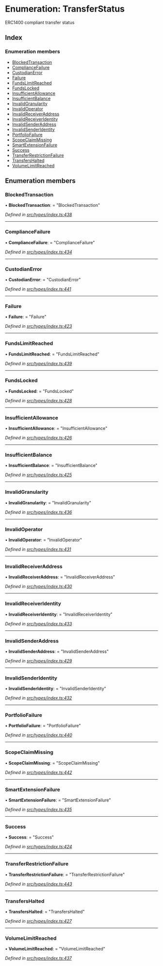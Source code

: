 # Enumeration: TransferStatus

ERC1400 compliant transfer status

## Index

### Enumeration members

* [BlockedTransaction](transferstatus.md#blockedtransaction)
* [ComplianceFailure](transferstatus.md#compliancefailure)
* [CustodianError](transferstatus.md#custodianerror)
* [Failure](transferstatus.md#failure)
* [FundsLimitReached](transferstatus.md#fundslimitreached)
* [FundsLocked](transferstatus.md#fundslocked)
* [InsufficientAllowance](transferstatus.md#insufficientallowance)
* [InsufficientBalance](transferstatus.md#insufficientbalance)
* [InvalidGranularity](transferstatus.md#invalidgranularity)
* [InvalidOperator](transferstatus.md#invalidoperator)
* [InvalidReceiverAddress](transferstatus.md#invalidreceiveraddress)
* [InvalidReceiverIdentity](transferstatus.md#invalidreceiveridentity)
* [InvalidSenderAddress](transferstatus.md#invalidsenderaddress)
* [InvalidSenderIdentity](transferstatus.md#invalidsenderidentity)
* [PortfolioFailure](transferstatus.md#portfoliofailure)
* [ScopeClaimMissing](transferstatus.md#scopeclaimmissing)
* [SmartExtensionFailure](transferstatus.md#smartextensionfailure)
* [Success](transferstatus.md#success)
* [TransferRestrictionFailure](transferstatus.md#transferrestrictionfailure)
* [TransfersHalted](transferstatus.md#transfershalted)
* [VolumeLimitReached](transferstatus.md#volumelimitreached)

## Enumeration members

###  BlockedTransaction

• **BlockedTransaction**: = "BlockedTransaction"

*Defined in [src/types/index.ts:438](https://github.com/PolymathNetwork/polymesh-sdk/blob/7362b318/src/types/index.ts#L438)*

___

###  ComplianceFailure

• **ComplianceFailure**: = "ComplianceFailure"

*Defined in [src/types/index.ts:434](https://github.com/PolymathNetwork/polymesh-sdk/blob/7362b318/src/types/index.ts#L434)*

___

###  CustodianError

• **CustodianError**: = "CustodianError"

*Defined in [src/types/index.ts:441](https://github.com/PolymathNetwork/polymesh-sdk/blob/7362b318/src/types/index.ts#L441)*

___

###  Failure

• **Failure**: = "Failure"

*Defined in [src/types/index.ts:423](https://github.com/PolymathNetwork/polymesh-sdk/blob/7362b318/src/types/index.ts#L423)*

___

###  FundsLimitReached

• **FundsLimitReached**: = "FundsLimitReached"

*Defined in [src/types/index.ts:439](https://github.com/PolymathNetwork/polymesh-sdk/blob/7362b318/src/types/index.ts#L439)*

___

###  FundsLocked

• **FundsLocked**: = "FundsLocked"

*Defined in [src/types/index.ts:428](https://github.com/PolymathNetwork/polymesh-sdk/blob/7362b318/src/types/index.ts#L428)*

___

###  InsufficientAllowance

• **InsufficientAllowance**: = "InsufficientAllowance"

*Defined in [src/types/index.ts:426](https://github.com/PolymathNetwork/polymesh-sdk/blob/7362b318/src/types/index.ts#L426)*

___

###  InsufficientBalance

• **InsufficientBalance**: = "InsufficientBalance"

*Defined in [src/types/index.ts:425](https://github.com/PolymathNetwork/polymesh-sdk/blob/7362b318/src/types/index.ts#L425)*

___

###  InvalidGranularity

• **InvalidGranularity**: = "InvalidGranularity"

*Defined in [src/types/index.ts:436](https://github.com/PolymathNetwork/polymesh-sdk/blob/7362b318/src/types/index.ts#L436)*

___

###  InvalidOperator

• **InvalidOperator**: = "InvalidOperator"

*Defined in [src/types/index.ts:431](https://github.com/PolymathNetwork/polymesh-sdk/blob/7362b318/src/types/index.ts#L431)*

___

###  InvalidReceiverAddress

• **InvalidReceiverAddress**: = "InvalidReceiverAddress"

*Defined in [src/types/index.ts:430](https://github.com/PolymathNetwork/polymesh-sdk/blob/7362b318/src/types/index.ts#L430)*

___

###  InvalidReceiverIdentity

• **InvalidReceiverIdentity**: = "InvalidReceiverIdentity"

*Defined in [src/types/index.ts:433](https://github.com/PolymathNetwork/polymesh-sdk/blob/7362b318/src/types/index.ts#L433)*

___

###  InvalidSenderAddress

• **InvalidSenderAddress**: = "InvalidSenderAddress"

*Defined in [src/types/index.ts:429](https://github.com/PolymathNetwork/polymesh-sdk/blob/7362b318/src/types/index.ts#L429)*

___

###  InvalidSenderIdentity

• **InvalidSenderIdentity**: = "InvalidSenderIdentity"

*Defined in [src/types/index.ts:432](https://github.com/PolymathNetwork/polymesh-sdk/blob/7362b318/src/types/index.ts#L432)*

___

###  PortfolioFailure

• **PortfolioFailure**: = "PortfolioFailure"

*Defined in [src/types/index.ts:440](https://github.com/PolymathNetwork/polymesh-sdk/blob/7362b318/src/types/index.ts#L440)*

___

###  ScopeClaimMissing

• **ScopeClaimMissing**: = "ScopeClaimMissing"

*Defined in [src/types/index.ts:442](https://github.com/PolymathNetwork/polymesh-sdk/blob/7362b318/src/types/index.ts#L442)*

___

###  SmartExtensionFailure

• **SmartExtensionFailure**: = "SmartExtensionFailure"

*Defined in [src/types/index.ts:435](https://github.com/PolymathNetwork/polymesh-sdk/blob/7362b318/src/types/index.ts#L435)*

___

###  Success

• **Success**: = "Success"

*Defined in [src/types/index.ts:424](https://github.com/PolymathNetwork/polymesh-sdk/blob/7362b318/src/types/index.ts#L424)*

___

###  TransferRestrictionFailure

• **TransferRestrictionFailure**: = "TransferRestrictionFailure"

*Defined in [src/types/index.ts:443](https://github.com/PolymathNetwork/polymesh-sdk/blob/7362b318/src/types/index.ts#L443)*

___

###  TransfersHalted

• **TransfersHalted**: = "TransfersHalted"

*Defined in [src/types/index.ts:427](https://github.com/PolymathNetwork/polymesh-sdk/blob/7362b318/src/types/index.ts#L427)*

___

###  VolumeLimitReached

• **VolumeLimitReached**: = "VolumeLimitReached"

*Defined in [src/types/index.ts:437](https://github.com/PolymathNetwork/polymesh-sdk/blob/7362b318/src/types/index.ts#L437)*
